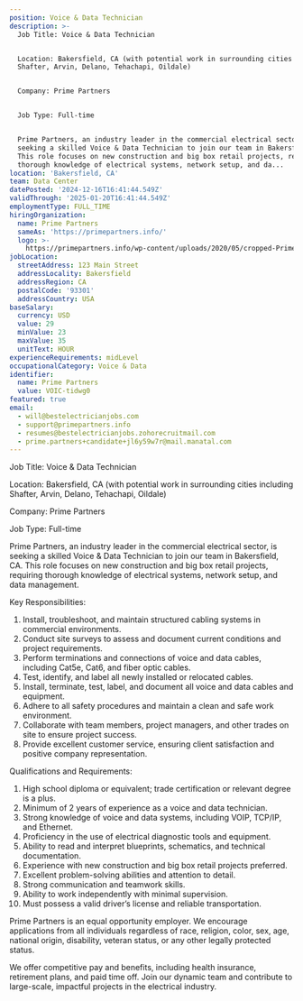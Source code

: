 ```yaml
---
position: Voice & Data Technician
description: >-
  Job Title: Voice & Data Technician


  Location: Bakersfield, CA (with potential work in surrounding cities including
  Shafter, Arvin, Delano, Tehachapi, Oildale)


  Company: Prime Partners


  Job Type: Full-time


  Prime Partners, an industry leader in the commercial electrical sector, is
  seeking a skilled Voice & Data Technician to join our team in Bakersfield, CA.
  This role focuses on new construction and big box retail projects, requiring
  thorough knowledge of electrical systems, network setup, and da...
location: 'Bakersfield, CA'
team: Data Center
datePosted: '2024-12-16T16:41:44.549Z'
validThrough: '2025-01-20T16:41:44.549Z'
employmentType: FULL_TIME
hiringOrganization:
  name: Prime Partners
  sameAs: 'https://primepartners.info/'
  logo: >-
    https://primepartners.info/wp-content/uploads/2020/05/cropped-Prime-Partners-Logo-NO-BG-1-1.png
jobLocation:
  streetAddress: 123 Main Street
  addressLocality: Bakersfield
  addressRegion: CA
  postalCode: '93301'
  addressCountry: USA
baseSalary:
  currency: USD
  value: 29
  minValue: 23
  maxValue: 35
  unitText: HOUR
experienceRequirements: midLevel
occupationalCategory: Voice & Data
identifier:
  name: Prime Partners
  value: VOIC-tidwg0
featured: true
email:
  - will@bestelectricianjobs.com
  - support@primepartners.info
  - resumes@bestelectricianjobs.zohorecruitmail.com
  - prime.partners+candidate+jl6y59w7r@mail.manatal.com
---
```




Job Title: Voice & Data Technician

Location: Bakersfield, CA (with potential work in surrounding cities including Shafter, Arvin, Delano, Tehachapi, Oildale)

Company: Prime Partners

Job Type: Full-time

Prime Partners, an industry leader in the commercial electrical sector, is seeking a skilled Voice & Data Technician to join our team in Bakersfield, CA. This role focuses on new construction and big box retail projects, requiring thorough knowledge of electrical systems, network setup, and data management. 

Key Responsibilities:

1. Install, troubleshoot, and maintain structured cabling systems in commercial environments.
2. Conduct site surveys to assess and document current conditions and project requirements.
3. Perform terminations and connections of voice and data cables, including Cat5e, Cat6, and fiber optic cables.
4. Test, identify, and label all newly installed or relocated cables.
5. Install, terminate, test, label, and document all voice and data cables and equipment.
6. Adhere to all safety procedures and maintain a clean and safe work environment.
7. Collaborate with team members, project managers, and other trades on site to ensure project success.
8. Provide excellent customer service, ensuring client satisfaction and positive company representation.

Qualifications and Requirements:

1. High school diploma or equivalent; trade certification or relevant degree is a plus.
2. Minimum of 2 years of experience as a voice and data technician.
3. Strong knowledge of voice and data systems, including VOIP, TCP/IP, and Ethernet.
4. Proficiency in the use of electrical diagnostic tools and equipment.
5. Ability to read and interpret blueprints, schematics, and technical documentation.
6. Experience with new construction and big box retail projects preferred.
7. Excellent problem-solving abilities and attention to detail.
8. Strong communication and teamwork skills.
9. Ability to work independently with minimal supervision.
10. Must possess a valid driver’s license and reliable transportation.

Prime Partners is an equal opportunity employer. We encourage applications from all individuals regardless of race, religion, color, sex, age, national origin, disability, veteran status, or any other legally protected status. 

We offer competitive pay and benefits, including health insurance, retirement plans, and paid time off. Join our dynamic team and contribute to large-scale, impactful projects in the electrical industry.
